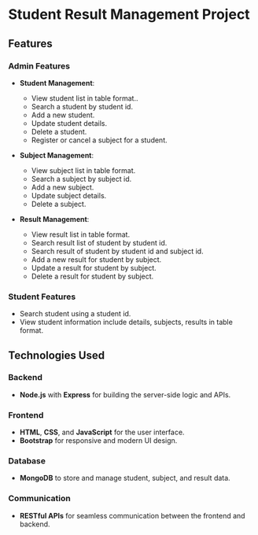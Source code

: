 # Student Result Management Project

## Features

### Admin Features

- **Student Management**:

  - View student list in table format..
  - Search a student by student id.
  - Add a new student.
  - Update student details.
  - Delete a student.
  - Register or cancel a subject for a student.

- **Subject Management**:

  - View subject list in table format.
  - Search a subject by subject id.
  - Add a new subject.
  - Update subject details.
  - Delete a subject.

- **Result Management**:
  - View result list in table format.
  - Search result list of student by student id.
  - Search result of student by student id and subject id.
  - Add a new result for student by subject.
  - Update a result for student by subject.
  - Delete a result for student by subject.

### Student Features

- Search student using a student id.
- View student information include details, subjects, results in table format.

## Technologies Used

### Backend

- **Node.js** with **Express** for building the server-side logic and APIs.

### Frontend

- **HTML**, **CSS**, and **JavaScript** for the user interface.
- **Bootstrap** for responsive and modern UI design.

### Database

- **MongoDB** to store and manage student, subject, and result data.

### Communication

- **RESTful APIs** for seamless communication between the frontend and backend.
